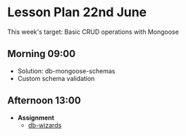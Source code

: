 # Lesson Plan 22nd June

This week's target: Basic CRUD operations with Mongoose

## Morning 09:00

+ Solution: db-mongoose-schemas
+ Custom schema validation

## Afternoon 13:00

+ **Assignment**
    - [db-wizards](https://github.com/FrancoSpeziali/db-wizards)